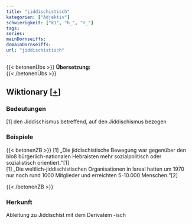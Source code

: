 ```yaml
---
title: "jiddischistisch"
kategorien: ["Adjektiv"]
schwierigkeit: ["k1", "h_", "r_"]
tags:
series:
mainDornseiffs:
domainDornseiffs:
url: "jiddischistisch"
---
```


{{< betonenÜbs >}}
**Übersetzung:**  
{{< /betonenÜbs >}}

## Wiktionary [[+](https://de.wiktionary.org/wiki/jiddischistisch)]

### Bedeutungen
[1] den Jiddischismus betreffend, auf den Jiddischismus bezogen  

### Beispiele
{{< betonenZB >}}
[1] „Die jiddischistische Bewegung war gegenüber den bloß bürgerlich-nationalen Hebraisten mehr sozialpolitisch oder sozialistisch orientiert.“[1]  
[1] „Die weltlich-jiddischistischen Organisationen in Isreal hatten um 1970 nur noch rund 1000 Mitglieder und erreichten 5-10.000 Menschen.“[2]  

{{< /betonenZB >}}
### Herkunft
Ableitung zu Jiddischist mit dem Derivatem -isch  



